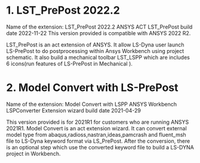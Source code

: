 # 1. LST_PrePost 2022.2

Name of the extension: LST_PrePost 2022.2
ANSYS ACT LST_PrePost build date 2022-11-22
This version provided is compatible with ANSYS 2022 R2.

LST_PrePost is an act extension of ANSYS. It allow LS-Dyna user launch LS-PrePost to do postprocessing within Ansys Workbench using project schematic.
It also build a mechanical toolbar LST_LSPP which are includes 6 icons(run features of LS-PrePost in Mechanical ).

# 2. Model Convert with LS-PrePost

Name of the extension: Model Convert with LSPP
ANSYS Workbench LSPConverter Extension wizard build date 2021-04-29

This version provided is for 2021R1 for customers who are running ANSYS 2021R1.
Model Convert is an act extension wizard. It can convert external model type from abaqus,radioss,nastran,ideas,pamcrash and fluent_msh file to LS-Dyna keyword format via LS_PrePost. After the conversion, there is an optional step which use the converted keyword file to build a LS-DYNA project in Workbench.